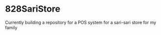 # 828SariStore
Currently building a repository for a POS system for a sari-sari store for my family 
